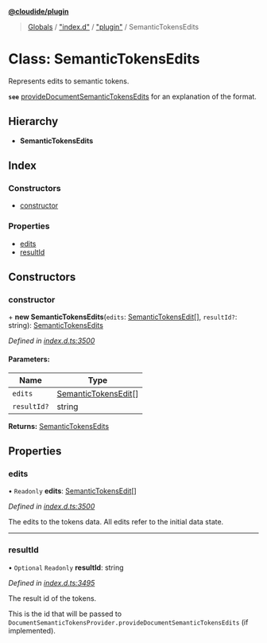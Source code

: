 **[@cloudide/plugin](../README.md)**

> [Globals](../README.md) / ["index.d"](../modules/_index_d_.md) / ["plugin"](../modules/_index_d_._plugin_.md) / SemanticTokensEdits

# Class: SemanticTokensEdits

Represents edits to semantic tokens.

**`see`** [provideDocumentSemanticTokensEdits](#DocumentSemanticTokensProvider.provideDocumentSemanticTokensEdits) for an explanation of the format.

## Hierarchy

* **SemanticTokensEdits**

## Index

### Constructors

* [constructor](_index_d_._plugin_.semantictokensedits.md#constructor)

### Properties

* [edits](_index_d_._plugin_.semantictokensedits.md#edits)
* [resultId](_index_d_._plugin_.semantictokensedits.md#resultid)

## Constructors

### constructor

\+ **new SemanticTokensEdits**(`edits`: [SemanticTokensEdit](_index_d_._plugin_.semantictokensedit.md)[], `resultId?`: string): [SemanticTokensEdits](_index_d_._plugin_.semantictokensedits.md)

*Defined in [index.d.ts:3500](https://github.com/shuyaqian/cloudide-plugin-api/blob/9d985be/index.d.ts#L3500)*

#### Parameters:

Name | Type |
------ | ------ |
`edits` | [SemanticTokensEdit](_index_d_._plugin_.semantictokensedit.md)[] |
`resultId?` | string |

**Returns:** [SemanticTokensEdits](_index_d_._plugin_.semantictokensedits.md)

## Properties

### edits

• `Readonly` **edits**: [SemanticTokensEdit](_index_d_._plugin_.semantictokensedit.md)[]

*Defined in [index.d.ts:3500](https://github.com/shuyaqian/cloudide-plugin-api/blob/9d985be/index.d.ts#L3500)*

The edits to the tokens data.
All edits refer to the initial data state.

___

### resultId

• `Optional` `Readonly` **resultId**: string

*Defined in [index.d.ts:3495](https://github.com/shuyaqian/cloudide-plugin-api/blob/9d985be/index.d.ts#L3495)*

The result id of the tokens.

This is the id that will be passed to `DocumentSemanticTokensProvider.provideDocumentSemanticTokensEdits` (if implemented).
